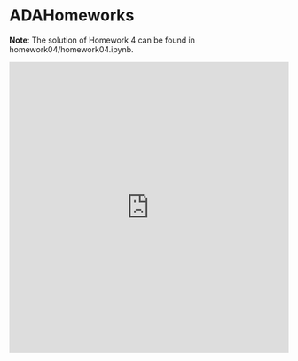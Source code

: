 # ADAHomeworks

**Note**:
The solution of Homework 4 can be found in homework04/homework04.ipynb.

<html>
<iframe id="bahamas" scrolling="no" style="border:none;" seamless="seamless" src="https://github.com/puccife/ADAHomeworks/blob/master/project/iframes/Bahamas.html" height="525" width="100%"></iframe>
<html>
